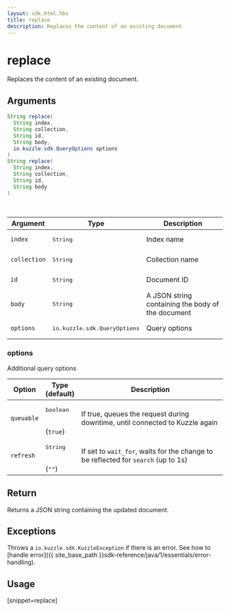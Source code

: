 ```yaml
---
layout: sdk.html.hbs
title: replace
description: Replaces the content of an existing document
---
```


# replace

Replaces the content of an existing document.

## Arguments

```java
String replace(
  String index,
  String collection,
  String id,
  String body,
  io.kuzzle.sdk.QueryOptions options
)
String replace(
  String index,
  String collection,
  String id,
  String body
)
```

<br/>

| Argument | Type | Description |
| --- | --- | --- |
| `index` | <pre>String</pre> | Index name |
| `collection` | <pre>String</pre> | Collection name |
| `id` | <pre>String</pre> | Document ID |
| `body` | <pre>String</pre> | A JSON string containing the body of the document |
| `options` | <pre>io.kuzzle.sdk.QueryOptions</pre> | Query options |

### options

Additional query options

| Option | Type<br/>(default) | Description |
| --- | --- | --- |
| `queuable` | <pre>boolean</pre><br/>(`true`) | If true, queues the request during downtime, until connected to Kuzzle again |
| `refresh` | <pre>String</pre><br/>(`""`) | If set to `wait_for`, waits for the change to be reflected for `search` (up to 1s) |

## Return

Returns a JSON string containing the updated document.

## Exceptions

Throws a `io.kuzzle.sdk.KuzzleException` if there is an error. See how to [handle error]({{ site_base_path }}sdk-reference/java/1/essentials/error-handling).

## Usage

[snippet=replace]

